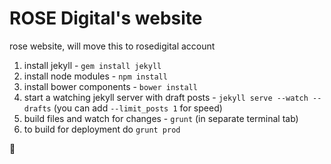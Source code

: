 ROSE Digital's website
======================

rose website, will move this to rosedigital account

1. install jekyll - `gem install jekyll`
2. install node modules - `npm install`
3. install bower components - `bower install`
4. start a watching jekyll server with draft posts - `jekyll serve --watch --drafts` (you can add `--limit_posts 1` for speed)
5. build files and watch for changes - `grunt` (in separate terminal tab)
6. to build for deployment do `grunt prod`

:rose:
